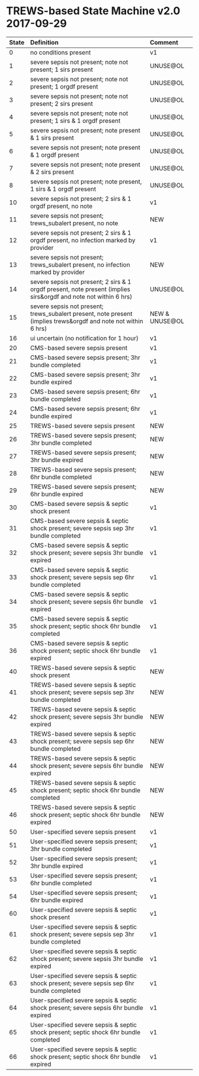 TREWS-based State Machine v2.0 2017-09-29
===================

| State        | Definition    | Comment |
| ------------- |:--------------|:--------|
| 0 | no conditions present |  v1  |
| 1 | severe sepsis not present; note not present; 1 sirs present |  UNUSE@OL  |
| 2 | severe sepsis not present; note not present; 1 orgdf present |  UNUSE@OL  |
| 3 | severe sepsis not present; note not present; 2 sirs present |  UNUSE@OL  |
| 4 | severe sepsis not present; note not present; 1 sirs & 1 orgdf present |  UNUSE@OL  |
| 5 | severe sepsis not present; note present & 1 sirs present |  UNUSE@OL  |
| 6 | severe sepsis not present; note present & 1 orgdf present |  UNUSE@OL  |
| 7 | severe sepsis not present; note present & 2 sirs present |  UNUSE@OL  |
| 8 | severe sepsis not present; note present, 1 sirs & 1 orgdf present |  UNUSE@OL  |
| 10 | severe sepsis not present; 2 sirs & 1 orgdf present, no note |  v1  |
| 11 | severe sepsis not present; trews_subalert present, no note |  NEW  |
| 12 | severe sepsis not present; 2 sirs & 1 orgdf present, no infection marked by provider |  v1  |
| 13 | severe sepsis not present; trews_subalert present, no infection marked by provider |  NEW  |
| 14 | severe sepsis not present; 2 sirs & 1 orgdf present, note present (implies sirs&orgdf and note not within 6 hrs) |  UNUSE@OL  |
| 15 | severe sepsis not present; trews_subalert present, note present (implies trews&orgdf and note not within 6 hrs) |  NEW & UNUSE@OL |
| 16 | ui uncertain (no notification for 1 hour) |  v1  |
| 20 | CMS-based severe sepsis present |  v1  |
| 21 | CMS-based severe sepsis present; 3hr bundle completed |  v1  |
| 22 | CMS-based severe sepsis present; 3hr bundle expired |  v1  |
| 23 | CMS-based severe sepsis present; 6hr bundle completed |  v1  |
| 24 | CMS-based severe sepsis present; 6hr bundle expired |  v1  |
| 25 | TREWS-based severe sepsis present |  NEW  |
| 26 | TREWS-based severe sepsis present; 3hr bundle completed |  NEW  |
| 27 | TREWS-based severe sepsis present; 3hr bundle expired |  NEW  |
| 28 | TREWS-based severe sepsis present; 6hr bundle completed |  NEW  |
| 29 | TREWS-based severe sepsis present; 6hr bundle expired |  NEW  |
| 30 | CMS-based severe sepsis & septic shock present |  v1  |
| 31 | CMS-based severe sepsis & septic shock present; severe sepsis sep 3hr bundle completed |  v1  |
| 32 | CMS-based severe sepsis & septic shock present; severe sepsis 3hr bundle expired |  v1  |
| 33 | CMS-based severe sepsis & septic shock present; severe sepsis sep 6hr bundle completed |  v1  |
| 34 | CMS-based severe sepsis & septic shock present; severe sepsis 6hr bundle expired |  v1  |
| 35 | CMS-based severe sepsis & septic shock present; septic shock 6hr bundle completed |  v1  |
| 36 | CMS-based severe sepsis & septic shock present; septic shock 6hr bundle expired |  v1  |
| 40 | TREWS-based severe sepsis & septic shock present |  NEW  |
| 41 | TREWS-based severe sepsis & septic shock present; severe sepsis sep 3hr bundle completed |  NEW  |
| 42 | TREWS-based severe sepsis & septic shock present; severe sepsis 3hr bundle expired |  NEW  |
| 43 | TREWS-based severe sepsis & septic shock present; severe sepsis sep 6hr bundle completed |  NEW  |
| 44 | TREWS-based severe sepsis & septic shock present; severe sepsis 6hr bundle expired |  NEW  |
| 45 | TREWS-based severe sepsis & septic shock present; septic shock 6hr bundle completed |  NEW  |
| 46 | TREWS-based severe sepsis & septic shock present; septic shock 6hr bundle expired |  NEW  |
| 50 | User-specified severe sepsis present |  v1  |
| 51 | User-specified severe sepsis present; 3hr bundle completed |  v1  |
| 52 | User-specified severe sepsis present; 3hr bundle expired |  v1  |
| 53 | User-specified severe sepsis present; 6hr bundle completed |  v1  |
| 54 | User-specified severe sepsis present; 6hr bundle expired |  v1  |
| 60 | User-specified severe sepsis & septic shock present |  v1  |
| 61 | User-specified severe sepsis & septic shock present; severe sepsis sep 3hr bundle completed |  v1  |
| 62 | User-specified severe sepsis & septic shock present; severe sepsis 3hr bundle expired |  v1  |
| 63 | User-specified severe sepsis & septic shock present; severe sepsis sep 6hr bundle completed |  v1  |
| 64 | User-specified severe sepsis & septic shock present; severe sepsis 6hr bundle expired |  v1  |
| 65 | User-specified severe sepsis & septic shock present; septic shock 6hr bundle completed |  v1  |
| 66 | User-specified severe sepsis & septic shock present; septic shock 6hr bundle expired |  v1  |
